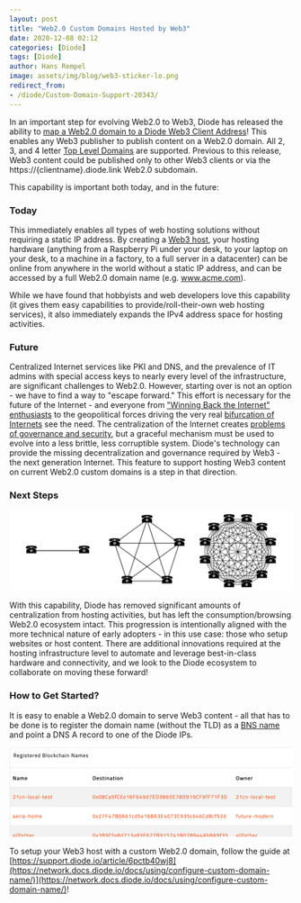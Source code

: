```yaml
---
layout: post
title: "Web2.0 Custom Domains Hosted by Web3"
date: 2020-12-08 02:12
categories: [Diode]
tags: [Diode]
author: Hans Rempel
image: assets/img/blog/web3-sticker-lo.png
redirect_from:
- /diode/Custom-Domain-Support-20343/
---
```


In an important step for evolving Web2.0 to Web3, Diode has released the ability to [map a Web2.0 domain to a Diode Web3 Client Address](https://network.docs.diode.io/docs/using/configure-custom-domain-name/)!  This enables any Web3 publisher to publish content on a Web2.0 domain.  All 2, 3, and 4 letter [Top Level Domains](https://en.wikipedia.org/wiki/Top-level_domain) are supported.  Previous to this release, Web3 content could  be published only to other Web3 clients or via the https://{clientname}.diode.link Web2.0 subdomain.
  
This capability is important both today, and in the future:

### Today

This immediately enables all types of web hosting solutions without requiring a static IP address.  By creating a [Web3 host](https://cli.docs.diode.io/docs/using/publish-a-local-webserver/), your hosting hardware (anything from a Raspberry Pi under your desk, to your laptop on your desk, to a machine in a factory, to a full server in a datacenter) can be online from anywhere in the world without a static IP address, and can be accessed by a full Web2.0 domain name (e.g. www.acme.com). 

While we have found that hobbyists and web developers love this capability (it gives them easy capabilities to provide/roll-their-own web hosting services), it also immediately expands the IPv4 address space for hosting activities.  

### Future

Centralized Internet services like PKI and DNS, and the prevalence of IT admins with special access keys to nearly every level of the infrastructure, are significant challenges to Web2.0.  However, starting over is not an option - we have to find a way to "escape forward." This effort is necessary for the future of the Internet - and everyone from ["Winning Back the Internet"](https://roarmag.org/essays/win-back-the-internet/) [enthusiasts](https://news.ycombinator.com/item?id=25322834) to the geopolitical forces driving the very real [bifurcation of Internets](https://www.euronews.com/2020/09/11/splinter-net-is-the-internet-fracturing-along-geopolitical-lines-) see the need.  The centralization of the Internet creates [problems of governance and security](/burning-platform-pki/decentralized-pki-in-a-nutshell-19079/), but a graceful mechanism must be used to evolve into a less brittle, less corruptible system.  Diode's technology can provide the missing decentralization and governance required by Web3 - the next generation Internet.  This feature to support hosting Web3 content on current Web2.0 custom domains is a step in that direction.  

### Next Steps

![](../assets/img/blog/steps-of-decentralization.png)

With this capability, Diode has removed significant amounts of centralization from hosting activities, but has left the consumption/browsing Web2.0 ecosystem intact.  This progression is intentionally aligned with the more technical nature of early adopters - in this use case: those who setup websites or host content.  There are additional innovations required at the hosting infrastructure level to automate and leverage best-in-class hardware and connectivity, and we look to the Diode ecosystem to collaborate on moving these forward!

### How to Get Started?

It is easy to enable a Web2.0 domain to serve Web3 content - all that has to be done is to register the domain name (without the TLD) as a [BNS name](https://network.docs.diode.io/docs/faq/what-is-bns/) and point a DNS A record to one of the Diode IPs. 

![](../assets/img/blog/bns-screenshot.png)
  
To setup your Web3 host with a custom Web2.0 domain, follow the guide at [https://support.diode.io/article/6pctb40wj8](https://network.docs.diode.io/docs/using/configure-custom-domain-name/)](https://network.docs.diode.io/docs/using/configure-custom-domain-name/)!
